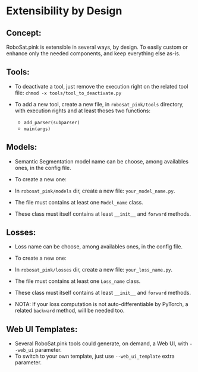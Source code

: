 # Extensibility by Design


Concept:
-------

RoboSat.pink is extensible in several ways, by design.
To easily custom or enhance only the needed components, and keep everything else as-is.
 

Tools:
------

- To deactivate a tool, just remove the execution right on the related tool file: `chmod -x tools/tool_to_deactivate.py`

- To add a new tool, create a new file, in `robosat_pink/tools` directory, with execution rights and at least thoses two functions:
  - `add_parser(subparser)`
  - `main(args)`

 

Models:
------
- Semantic Segmentation model name can be choose, among availables ones, in the config file.

- To create a new one:
 - In `robosat_pink/models` dir, create a new file: `your_model_name.py`.
 - The file must contains at least one `Model_name` class.
 - These class must itself contains at least `__init__` and `forward` methods.


Losses:
-------

- Loss name can be choose, among availables ones, in the config file.

- To create a new one:
 - In `robosat_pink/losses` dir, create a new file: `your_loss_name.py`.
 - The file must contains at least one `Loss_name` class.
 - These class must itself contains at least `__init__` and `forward` methods.
 - NOTA: If your loss computation is not auto-differentiable by PyTorch, a related `backward` method, will be needed too.


Web UI Templates:
-----------------

- Several RoboSat.pink tools could generate, on demand, a Web UI, with `--web_ui` parameter.
- To switch to your own template, just use `--web_ui_template` extra parameter.
